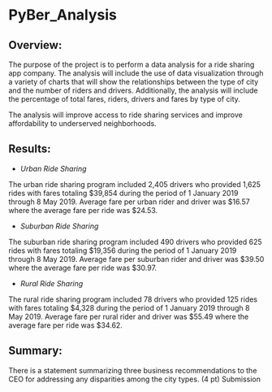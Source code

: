# PyBer_Analysis

## Overview:

The purpose of the project is to perform a data analysis for a ride sharing app company. The analysis will include the use of data visualization through a variety of charts that will show the relationships between the type of city and the number of riders and drivers. Additionally, the analysis will include the percentage of total fares, riders, drivers and fares by type of city.

The analysis will improve access to ride sharing services and improve affordability to underserved neighborhoods.

## Results:

  * *Urban Ride Sharing*
  
  The urban ride sharing program included 2,405 drivers who provided 1,625 rides with fares totaling $39,854 during the period of 1 January 2019 through 8 May 2019. Average     fare per urban rider and driver was $16.57 where the average fare per ride was $24.53.

  * *Suburban Ride Sharing*

  The suburban ride sharing program included 490 drivers who provided 625 rides with fares totaling $19,356 during the period of 1 January 2019 through 8 May 2019. Average     fare per suburban rider and driver was $39.50 where the average fare per ride was $30.97.
  
  * *Rural Ride Sharing*

  The rural ride sharing program included 78 drivers who provided 125 rides with fares totaling $4,328 during the period of 1 January 2019 through 8 May 2019. Average fare per rural rider and driver was $55.49 where the average fare per ride was $34.62.



## Summary:

There is a statement summarizing three business recommendations to the CEO for addressing any disparities among the city types. (4 pt)
Submission
